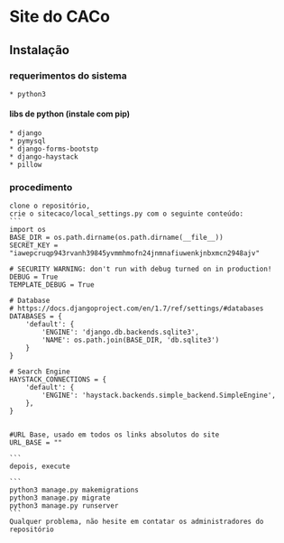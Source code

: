 # Site do CACo

## Instalação
### requerimentos do sistema
    * python3

#### libs de python (instale com pip)
    * django
    * pymysql
    * django-forms-bootstp
    * django-haystack
    * pillow
    

### procedimento
    clone o repositório,  
    crie o sitecaco/local_settings.py com o seguinte conteúdo:
    ```
    import os
    BASE_DIR = os.path.dirname(os.path.dirname(__file__))
    SECRET_KEY = "iawepcruqp943rvanh39845yvmmhmofn24jnmnafiuwenkjnbxmcn2948ajv"

    # SECURITY WARNING: don't run with debug turned on in production!  
    DEBUG = True
    TEMPLATE_DEBUG = True 

    # Database
    # https://docs.djangoproject.com/en/1.7/ref/settings/#databases
    DATABASES = {
        'default': {
            'ENGINE': 'django.db.backends.sqlite3',
            'NAME': os.path.join(BASE_DIR, 'db.sqlite3')
        }
    }

    # Search Engine
    HAYSTACK_CONNECTIONS = {
        'default': {
            'ENGINE': 'haystack.backends.simple_backend.SimpleEngine',
        },
    }


    #URL Base, usado em todos os links absolutos do site
    URL_BASE = ""

    ```
    depois, execute

    ```
    python3 manage.py makemigrations
    python3 manage.py migrate
    python3 manage.py runserver
    ```
    Qualquer problema, não hesite em contatar os administradores do repositório 


